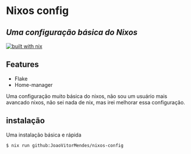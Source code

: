 # Nixos config
## _Uma configuração básica do Nixos_

[![built with nix](https://img.shields.io/static/v1?logo=nixos&logoColor=white&label=&message=Built%20with%20Nix&color=41439a)](https://builtwithnix.org)

## Features

- Flake
- Home-manager

Uma configuração muito básica do nixos, não sou um usuário mais avancado nixos, não sei nada de nix, mas irei melhorar essa configuração.

## instalação

Uma instalação básica e rápida

```sh
$ nix run github:JoaoVitorMendes/nixos-config
```
